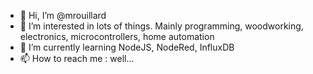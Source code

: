 - 👋 Hi, I’m @mrouillard
- 👀 I’m interested in lots of things. Mainly programming, woodworking, electronics, microcontrollers, home automation
- 🌱 I’m currently learning NodeJS, NodeRed, InfluxDB
- 📫 How to reach me : well...

<!---
mrouillard/mrouillard is a ✨ special ✨ repository because its `README.md` (this file) appears on your GitHub profile.
You can click the Preview link to take a look at your changes.
--->
